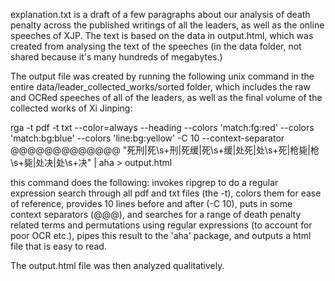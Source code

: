 explanation.txt is a draft of a few paragraphs about our analysis of death penalty across the published writings of all the leaders, as well as the online speeches of XJP. The text is based on the data in output.html, which was created from analysing the text of the speeches (in the data folder, not shared because it's many hundreds of megabytes.)

The output file was created by running the following unix command in the entire data/leader_collected_works/sorted folder, which includes the raw and OCRed speeches of all of the leaders, as well as the final volume of the collected works of Xi Jinping: 

rga -t pdf -t txt --color=always --heading --colors 'match:fg:red' --colors 'match:bg:blue' --colors 'line:bg:yellow' -C 10 --context-separator @@@@@@@@@@@@@ "死刑|死\s+刑|死缓|死\s+缓|处死|处\s+死|枪毙|枪\s+毙|处决|处\s+决" | aha > output.html

this command does the following:
invokes ripgrep to do a regular expression search through all pdf and txt files (the -t), colors them for ease of reference, provides 10 lines before and after (-C 10), puts in some context separators (@@@), and searches for a range of death penalty related terms and permutations using regular expressions (to account for poor OCR etc.), pipes this result to the 'aha' package, and outputs a html file that is easy to read.

The output.html file was then analyzed qualitatively. 